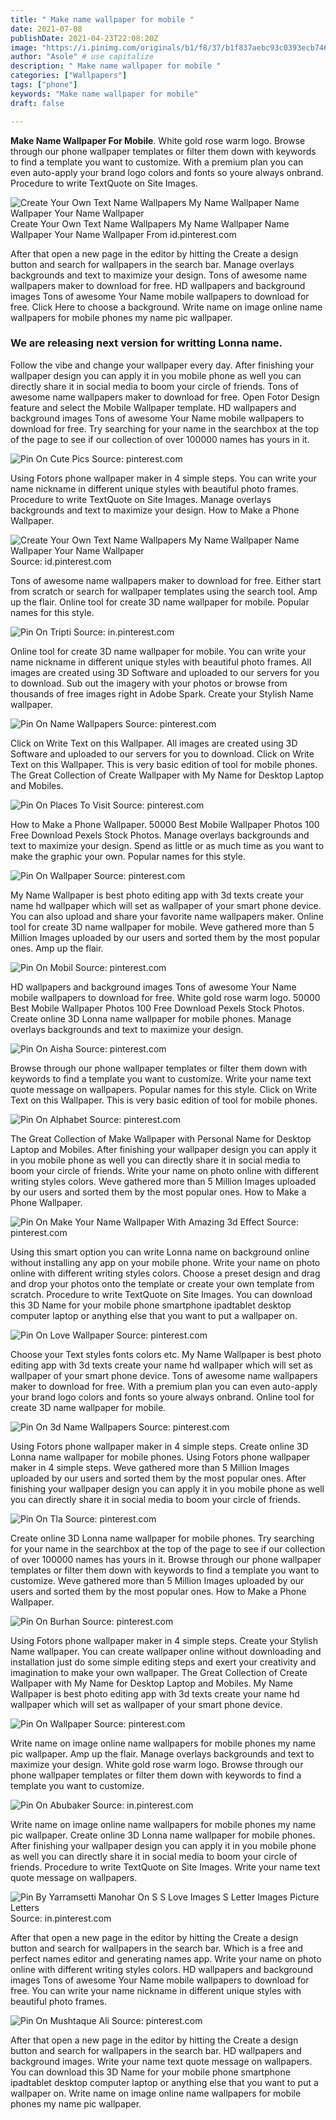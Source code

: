 ```yaml
---
title: " Make name wallpaper for mobile "
date: 2021-07-08
publishDate: 2021-04-23T22:08:20Z
image: "https://i.pinimg.com/originals/b1/f8/37/b1f837aebc93c0393ecb7462d6f5c83d.jpg"
author: "Asole" # use capitalize
description: " Make name wallpaper for mobile "
categories: ["Wallpapers"]
tags: ["phone"]
keywords: "Make name wallpaper for mobile"
draft: false

---
```



**Make Name Wallpaper For Mobile**. White gold rose warm logo. Browse through our phone wallpaper templates or filter them down with keywords to find a template you want to customize. With a premium plan you can even auto-apply your brand logo colors and fonts so youre always onbrand. Procedure to write TextQuote on Site Images.

![Create Your Own Text Name Wallpapers My Name Wallpaper Name Wallpaper Your Name Wallpaper](https://i.pinimg.com/originals/61/ed/ed/61eded2cfd2195483046cf34ef488c59.png "Create Your Own Text Name Wallpapers My Name Wallpaper Name Wallpaper Your Name Wallpaper")
Create Your Own Text Name Wallpapers My Name Wallpaper Name Wallpaper Your Name Wallpaper From id.pinterest.com


After that open a new page in the editor by hitting the Create a design button and search for wallpapers in the search bar. Manage overlays backgrounds and text to maximize your design. Tons of awesome name wallpapers maker to download for free. HD wallpapers and background images Tons of awesome Your Name mobile wallpapers to download for free. Click Here to choose a background. Write name on image online name wallpapers for mobile phones my name pic wallpaper.

### We are releasing next version for writting Lonna name.

Follow the vibe and change your wallpaper every day. After finishing your wallpaper design you can apply it in you mobile phone as well you can directly share it in social media to boom your circle of friends. Tons of awesome name wallpapers maker to download for free. Open Fotor Design feature and select the Mobile Wallpaper template. HD wallpapers and background images Tons of awesome Your Name mobile wallpapers to download for free. Try searching for your name in the searchbox at the top of the page to see if our collection of over 100000 names has yours in it.


![Pin On Cute Pics](https://i.pinimg.com/600x315/50/3d/ff/503dff3968c34801ec9aa8cf41fb9cd7.jpg "Pin On Cute Pics")
Source: pinterest.com

Using Fotors phone wallpaper maker in 4 simple steps. You can write your name nickname in different unique styles with beautiful photo frames. Procedure to write TextQuote on Site Images. Manage overlays backgrounds and text to maximize your design. How to Make a Phone Wallpaper.

![Create Your Own Text Name Wallpapers My Name Wallpaper Name Wallpaper Your Name Wallpaper](https://i.pinimg.com/originals/61/ed/ed/61eded2cfd2195483046cf34ef488c59.png "Create Your Own Text Name Wallpapers My Name Wallpaper Name Wallpaper Your Name Wallpaper")
Source: id.pinterest.com

Tons of awesome name wallpapers maker to download for free. Either start from scratch or search for wallpaper templates using the search tool. Amp up the flair. Online tool for create 3D name wallpaper for mobile. Popular names for this style.

![Pin On Tripti](https://i.pinimg.com/originals/e9/cb/16/e9cb169cb50de96e96cf4282faa24c68.jpg "Pin On Tripti")
Source: in.pinterest.com

Online tool for create 3D name wallpaper for mobile. You can write your name nickname in different unique styles with beautiful photo frames. All images are created using 3D Software and uploaded to our servers for you to download. Sub out the imagery with your photos or browse from thousands of free images right in Adobe Spark. Create your Stylish Name wallpaper.

![Pin On Name Wallpapers](https://i.pinimg.com/originals/21/68/23/216823bde479b97fe545939569ff20bb.png "Pin On Name Wallpapers")
Source: pinterest.com

Click on Write Text on this Wallpaper. All images are created using 3D Software and uploaded to our servers for you to download. Click on Write Text on this Wallpaper. This is very basic edition of tool for mobile phones. The Great Collection of Create Wallpaper with My Name for Desktop Laptop and Mobiles.

![Pin On Places To Visit](https://i.pinimg.com/originals/30/be/4b/30be4bf6be7bb593d3b6af7031b3ca43.png "Pin On Places To Visit")
Source: pinterest.com

How to Make a Phone Wallpaper. 50000 Best Mobile Wallpaper Photos 100 Free Download Pexels Stock Photos. Manage overlays backgrounds and text to maximize your design. Spend as little or as much time as you want to make the graphic your own. Popular names for this style.

![Pin On Wallpaper](https://i.pinimg.com/originals/97/e1/c6/97e1c69d8da0e14ca1ec06dcd5d2947b.jpg "Pin On Wallpaper")
Source: pinterest.com

My Name Wallpaper is best photo editing app with 3d texts create your name hd wallpaper which will set as wallpaper of your smart phone device. You can also upload and share your favorite name wallpapers maker. Online tool for create 3D name wallpaper for mobile. Weve gathered more than 5 Million Images uploaded by our users and sorted them by the most popular ones. Amp up the flair.

![Pin On Mobil](https://i.pinimg.com/736x/b8/0d/87/b80d8747e7c735328a722c7f0d015f61.jpg "Pin On Mobil")
Source: pinterest.com

HD wallpapers and background images Tons of awesome Your Name mobile wallpapers to download for free. White gold rose warm logo. 50000 Best Mobile Wallpaper Photos 100 Free Download Pexels Stock Photos. Create online 3D Lonna name wallpaper for mobile phones. Manage overlays backgrounds and text to maximize your design.

![Pin On Aisha](https://i.pinimg.com/originals/e6/ce/06/e6ce065b53d736acbc5bffde292c9512.jpg "Pin On Aisha")
Source: pinterest.com

Browse through our phone wallpaper templates or filter them down with keywords to find a template you want to customize. Write your name text quote message on wallpapers. Popular names for this style. Click on Write Text on this Wallpaper. This is very basic edition of tool for mobile phones.

![Pin On Alphabet](https://i.pinimg.com/600x315/08/21/b7/0821b74c2508c6af2ce471d1f5fbd6ea.jpg "Pin On Alphabet")
Source: pinterest.com

The Great Collection of Make Wallpaper with Personal Name for Desktop Laptop and Mobiles. After finishing your wallpaper design you can apply it in you mobile phone as well you can directly share it in social media to boom your circle of friends. Write your name on photo online with different writing styles colors. Weve gathered more than 5 Million Images uploaded by our users and sorted them by the most popular ones. How to Make a Phone Wallpaper.

![Pin On Make Your Name Wallpaper With Amazing 3d Effect](https://i.pinimg.com/originals/5e/a7/1b/5ea71bae05e5e898d3cc7aa5103936d0.jpg "Pin On Make Your Name Wallpaper With Amazing 3d Effect")
Source: pinterest.com

Using this smart option you can write Lonna name on background online without installing any app on your mobile phone. Write your name on photo online with different writing styles colors. Choose a preset design and drag and drop your photos onto the template or create your own template from scratch. Procedure to write TextQuote on Site Images. You can download this 3D Name for your mobile phone smartphone ipadtablet desktop computer laptop or anything else that you want to put a wallpaper on.

![Pin On Love Wallpaper](https://i.pinimg.com/originals/55/e9/12/55e9126a5ece5150fd1b6cc5649b5334.jpg "Pin On Love Wallpaper")
Source: pinterest.com

Choose your Text styles fonts colors etc. My Name Wallpaper is best photo editing app with 3d texts create your name hd wallpaper which will set as wallpaper of your smart phone device. Tons of awesome name wallpapers maker to download for free. With a premium plan you can even auto-apply your brand logo colors and fonts so youre always onbrand. Online tool for create 3D name wallpaper for mobile.

![Pin On 3d Name Wallpapers](https://i.pinimg.com/originals/2a/73/48/2a7348a690d8c70c6698e3bfdbd0785a.jpg "Pin On 3d Name Wallpapers")
Source: pinterest.com

Using Fotors phone wallpaper maker in 4 simple steps. Create online 3D Lonna name wallpaper for mobile phones. Using Fotors phone wallpaper maker in 4 simple steps. Weve gathered more than 5 Million Images uploaded by our users and sorted them by the most popular ones. After finishing your wallpaper design you can apply it in you mobile phone as well you can directly share it in social media to boom your circle of friends.

![Pin On Tla](https://i.pinimg.com/originals/a0/91/cb/a091cb41b5633e1863142573e0518d1d.png "Pin On Tla")
Source: pinterest.com

Create online 3D Lonna name wallpaper for mobile phones. Try searching for your name in the searchbox at the top of the page to see if our collection of over 100000 names has yours in it. Browse through our phone wallpaper templates or filter them down with keywords to find a template you want to customize. Weve gathered more than 5 Million Images uploaded by our users and sorted them by the most popular ones. How to Make a Phone Wallpaper.

![Pin On Burhan](https://i.pinimg.com/originals/c4/15/c3/c415c359b925bea80e207e0635c118a8.jpg "Pin On Burhan")
Source: pinterest.com

Using Fotors phone wallpaper maker in 4 simple steps. Create your Stylish Name wallpaper. You can create wallpaper online without downloading and installation just do some simple editing steps and exert your creativity and imagination to make your own wallpaper. The Great Collection of Create Wallpaper with My Name for Desktop Laptop and Mobiles. My Name Wallpaper is best photo editing app with 3d texts create your name hd wallpaper which will set as wallpaper of your smart phone device.

![Pin On Wallpaper](https://i.pinimg.com/originals/44/c2/e8/44c2e81dc300fc8f17a38764ead32850.jpg "Pin On Wallpaper")
Source: pinterest.com

Write name on image online name wallpapers for mobile phones my name pic wallpaper. Amp up the flair. Manage overlays backgrounds and text to maximize your design. White gold rose warm logo. Browse through our phone wallpaper templates or filter them down with keywords to find a template you want to customize.

![Pin On Abubaker](https://i.pinimg.com/originals/f0/20/3d/f0203db45b331424924e2cb2a25aea1b.jpg "Pin On Abubaker")
Source: in.pinterest.com

Write name on image online name wallpapers for mobile phones my name pic wallpaper. Create online 3D Lonna name wallpaper for mobile phones. After finishing your wallpaper design you can apply it in you mobile phone as well you can directly share it in social media to boom your circle of friends. Procedure to write TextQuote on Site Images. Write your name text quote message on wallpapers.

![Pin By Yarramsetti Manohar On S S Love Images S Letter Images Picture Letters](https://i.pinimg.com/736x/74/72/42/7472422c391d33087aaff5e0719a5c6d.jpg "Pin By Yarramsetti Manohar On S S Love Images S Letter Images Picture Letters")
Source: in.pinterest.com

After that open a new page in the editor by hitting the Create a design button and search for wallpapers in the search bar. Which is a free and perfect names editor and generating names app. Write your name on photo online with different writing styles colors. HD wallpapers and background images Tons of awesome Your Name mobile wallpapers to download for free. You can write your name nickname in different unique styles with beautiful photo frames.

![Pin On Mushtaque Ali](https://i.pinimg.com/originals/b1/f8/37/b1f837aebc93c0393ecb7462d6f5c83d.jpg "Pin On Mushtaque Ali")
Source: pinterest.com

After that open a new page in the editor by hitting the Create a design button and search for wallpapers in the search bar. HD wallpapers and background images. Write your name text quote message on wallpapers. You can download this 3D Name for your mobile phone smartphone ipadtablet desktop computer laptop or anything else that you want to put a wallpaper on. Write name on image online name wallpapers for mobile phones my name pic wallpaper.

